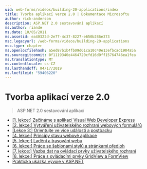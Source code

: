```yaml
---
uid: web-forms/videos/building-20-applications/index
title: Tvorba aplikací verze 2.0 | Dokumentace Microsoftu
author: rick-anderson
description: ASP.NET 2.0 sestavování aplikací
ms.author: riande
ms.date: 10/05/2011
ms.assetid: ea40322d-2e77-4c37-8227-e650b286e373
msc.legacyurl: /web-forms/videos/building-20-applications
msc.type: chapter
ms.openlocfilehash: a5ed87b1b4fb09d61ca10c40e13efbcad1904a5a
ms.sourcegitcommit: 0f1119340e4464720cfd16d0ff15764746ea1fea
ms.translationtype: MT
ms.contentlocale: cs-CZ
ms.lasthandoff: 04/17/2019
ms.locfileid: "59406220"
---
```

# <a name="building-20-applications"></a>Tvorba aplikací verze 2.0

> ASP.NET 2.0 sestavování aplikací


- [[1. lekce:] Začínáme s aplikací Visual Web Developer Express](lesson-1-getting-started-with-visual-web-developer-express.md)
- [[2. lekce:] Vytváření uživatelského rozhraní webových formulářů](lesson-2-creating-a-web-forms-user-interface.md)
- [[Lekce 3:] Orientujte ve více událostí a postbacku](lesson-3-understanding-more-about-events-and-postback.md)
- [[4. lekce:] Principy stavu webové aplikace](lesson-4-understanding-web-application-state.md)
- [[5. lekce:] Ladění a trasování webu](lesson-5-debugging-and-tracing-your-website.md)
- [[6. lekce:] Práce se šablonami stylů a stránkami předloh](lesson-6-working-with-stylesheets-and-master-pages.md)
- [[7. lekce:] Vazba dat na ovládací prvky uživatelského rozhraní](lesson-7-databinding-to-user-interface-controls.md)
- [[8. lekce:] Práce s ovládacími prvky GridView a FormView](lesson-8-working-with-the-gridview-and-formview.md)
- [Praktická ukázka vývoje v ASP.NET](watch-aspnet-development-in-action.md)
